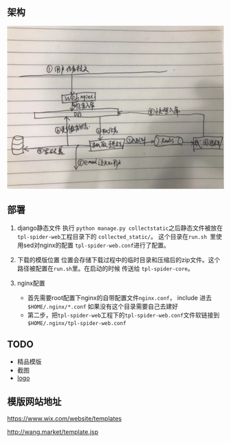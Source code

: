 
## 架构
![](docs/image/arch.jpg)

## 部署
1. django静态文件
执行 `python manage.py collectstatic`之后静态文件被放在 `tpl-spider-web`工程目录下的
 `collected_static/`。
这个目录在`run.sh `里使用sed对nginx的配置 `tpl-spider-web.conf`进行了配置。
2. 下载的模版位置
位置会存储下载过程中的临时目录和压缩后的zip文件。这个路径被配置在`run.sh`里。在启动的时候
传送给 `tpl-spider-core`。

3. nginx配置
    - 首先需要root配置下nginx的自带配置文件`nginx.conf`， include 进去`$HOME/.nginx/*.conf`
    如果没有这个目录需要自己去建好
    - 第二步，把`tpl-spider-web`工程下的`tpl-spider-web.conf`文件软链接到`$HOME/.nginx/tpl-spider-web.conf`
    

## TODO
- 精品模版
- 截图
- [logo](https://image.baidu.com/search/index?tn=baiduimage&ipn=r&ct=201326592&cl=2&lm=-1&st=-1&fm=result&fr=&sf=1&fmq=1543832155706_R&pv=&ic=0&nc=1&z=0&hd=0&latest=0&copyright=0&se=1&showtab=0&fb=0&width=&height=&face=0&istype=2&ie=utf-8&word=%E6%B0%B4%E9%BB%BE+%E9%AB%98%E6%B8%85
)

## 模版网站地址

https://www.wix.com/website/templates

http://wang.market/template.jsp

